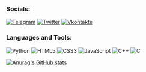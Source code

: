 ### Socials:
[![Telegram](https://img.shields.io/badge/-Telegram-090909?style=for-the-badge&logo=telegram&logoColor=27A0D9)](https://t.me/drrrcht)
[![Twitter](https://img.shields.io/badge/-Twitter-090909?style=for-the-badge&logo=Twitter&logoColor=1C9DEB)](https://twitter.com/drrrcht)
[![Vkontakte](https://img.shields.io/badge/-Vkontakte-090909?style=for-the-badge&logo=Vk&logoColor=4F7DB3)](https://vk.com/khusrav_7202)

### Languages and Tools:
![Python](https://img.shields.io/badge/-Python-090909?style=for-the-badge&logo=python&logoColor=1a088c)
![HTML5](https://img.shields.io/badge/-HTML5-090909?style=for-the-badge&logo=html5&logoColor=de4b16)
![CSS3](https://img.shields.io/badge/-CSS3-090909?style=for-the-badge&logo=css3&logoColor=F8C52C)
![JavaScript](https://img.shields.io/badge/-JavaScript-090909?style=for-the-badge&logo=JavaScript&logoColor=E9D54D)
![C++](https://img.shields.io/badge/-C++-090909?style=for-the-badge&logo=C%2b%2b&logoColor=6296CC)
![C](https://img.shields.io/badge/-C-090909?style=for-the-badge&logo=C&logoColor=E5D3FF)




[![Anurag's GitHub stats](https://github-readme-stats.vercel.app/api?username=drrrcht)](https://github.com/anuraghazra/github-readme-stats)
